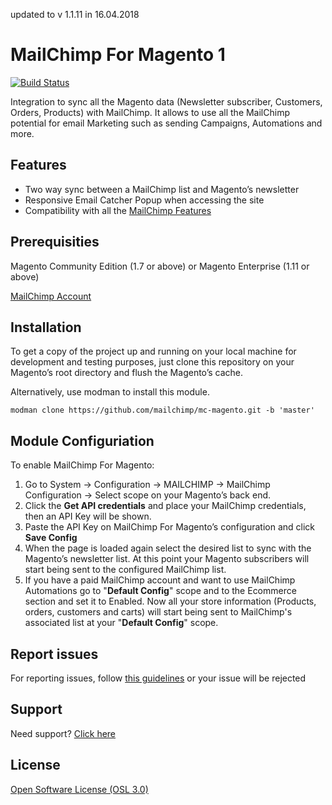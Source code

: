 
updated to v 1.1.11 in 16.04.2018

# MailChimp For Magento 1
[![Build Status](https://travis-ci.org/mailchimp/mc-magento.svg?branch=develop)](https://travis-ci.org/mailchimp/mc-magento)

Integration to sync all the Magento data (Newsletter subscriber, Customers, Orders, Products) with MailChimp. It allows to use all the MailChimp potential for email Marketing such as sending Campaigns, Automations and more.

## Features

* Two way sync between a MailChimp list and Magento’s newsletter
* Responsive Email Catcher Popup when accessing the site
* Compatibility with all the <a href="http://mailchimp.com/features/all/" target="_blank">MailChimp Features</a>

## Prerequisities

Magento Community Edition (1.7 or above) or Magento Enterprise (1.11 or above)

<a href="http://www.mailchimp.com/signup?pid=ebizmarts&source=website" target="_blank">MailChimp Account</a>

## Installation

To get a copy of the project up and running on your local machine for development and testing purposes, just clone this repository on your Magento’s root directory and flush the Magento’s cache.

Alternatively, use modman to install this module. 

``modman clone https://github.com/mailchimp/mc-magento.git -b 'master'``


## Module Configuriation

To enable MailChimp For Magento:

1. Go to System -> Configuration -> MAILCHIMP -> MailChimp Configuration -> Select scope on your Magento’s back end.<br />
2. Click the <b>Get API credentials</b> and place your MailChimp credentials, then an API Key will be shown.<br />
3. Paste the API Key on MailChimp For Magento’s configuration and click <b>Save Config</b><br />
4. When the page is loaded again select the desired list to sync with the Magento’s newsletter list. At this point your Magento subscribers will start being sent to the configured MailChimp list.<br />
5. If you have a paid MailChimp account and want to use MailChimp Automations go to "<b>Default Config</b>" scope and to the Ecommerce section and set it to Enabled. Now all your store information (Products, orders, customers and carts) will start being sent to MailChimp's associated list at your "<b>Default Config</b>" scope.

## Report issues

For reporting issues, follow [this guidelines](https://github.com/mailchimp/mc-magento/wiki/Issue-reporting-guidelines) or your issue will be rejected

## Support

Need support? [Click here](http://ebizmarts.com/forums/view/6)

## License

[Open Software License (OSL 3.0)](http://opensource.org/licenses/osl-3.0.php)
